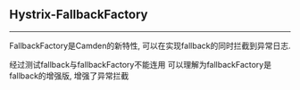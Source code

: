 ## Hystrix-FallbackFactory

--- 

FallbackFactory是Camden的新特性, 可以在实现fallback的同时拦截到异常日志.

经过测试fallback与fallbackFactory不能连用
可以理解为fallbackFactory是fallback的增强版, 增强了异常拦截